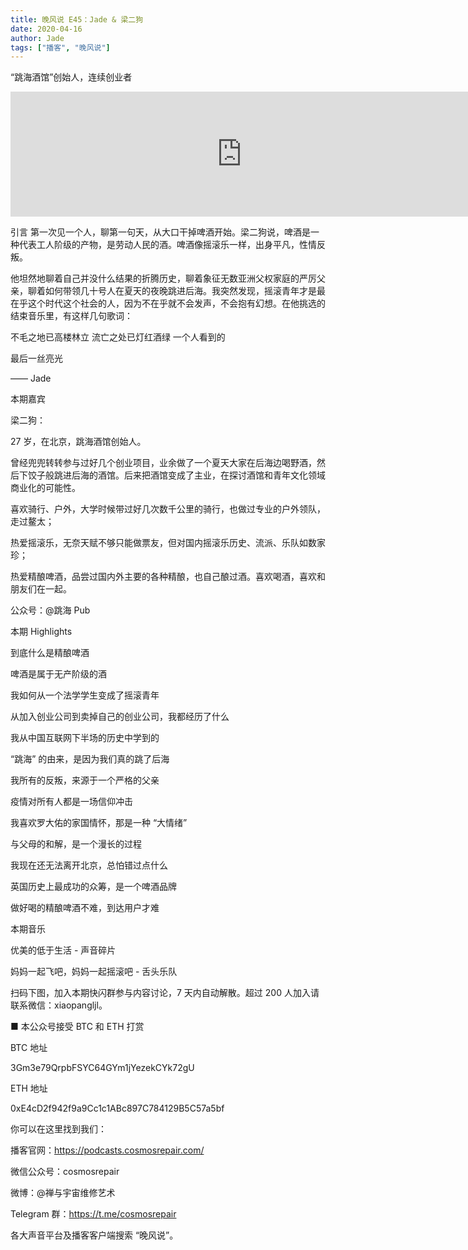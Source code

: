 ```yaml
---
title: 晚风说 E45：Jade & 梁二狗
date: 2020-04-16
author: Jade
tags: ["播客", "晚风说"]
---
```


“跳海酒馆”创始人，连续创业者

<!--more-->

<iframe src="https://fireside.fm/player/v2/trfV16OE+332E0qdM?theme=dark" width="740" height="200" frameborder="0" scrolling="no"></iframe>

引言   第一次见一个人，聊第一句天，从大口干掉啤酒开始。梁二狗说，啤酒是一种代表工人阶级的产物，是劳动人民的酒。啤酒像摇滚乐一样，出身平凡，性情反叛。



他坦然地聊着自己并没什么结果的折腾历史，聊着象征无数亚洲父权家庭的严厉父亲，聊着如何带领几十号人在夏天的夜晚跳进后海。我突然发现，摇滚青年才是最在乎这个时代这个社会的人，因为不在乎就不会发声，不会抱有幻想。在他挑选的结束音乐里，有这样几句歌词：



不毛之地已高楼林立
流亡之处已灯红酒绿
一个人看到的

最后一丝亮光

—— Jade






 本期嘉宾 



梁二狗：

27 岁，在北京，跳海酒馆创始人。



曾经兜兜转转参与过好几个创业项目，业余做了一个夏天大家在后海边喝野酒，然后下饺子般跳进后海的酒馆。后来把酒馆变成了主业，在探讨酒馆和青年文化领域商业化的可能性。



喜欢骑行、户外，大学时候带过好几次数千公里的骑行，也做过专业的户外领队，走过鳌太；



热爱摇滚乐，无奈天赋不够只能做票友，但对国内摇滚乐历史、流派、乐队如数家珍；



热爱精酿啤酒，品尝过国内外主要的各种精酿，也自己酿过酒。喜欢喝酒，喜欢和朋友们在一起。



公众号：@跳海 Pub



















 本期 Highlights 



到底什么是精酿啤酒



啤酒是属于无产阶级的酒



我如何从一个法学学生变成了摇滚青年



从加入创业公司到卖掉自己的创业公司，我都经历了什么



我从中国互联网下半场的历史中学到的



“跳海” 的由来，是因为我们真的跳了后海



我所有的反叛，来源于一个严格的父亲



疫情对所有人都是一场信仰冲击



我喜欢罗大佑的家国情怀，那是一种 “大情绪”



与父母的和解，是一个漫长的过程



我现在还无法离开北京，总怕错过点什么



英国历史上最成功的众筹，是一个啤酒品牌



做好喝的精酿啤酒不难，到达用户才难





 本期音乐 



优美的低于生活 - 声音碎片

妈妈一起飞吧，妈妈一起摇滚吧 - 舌头乐队






扫码下图，加入本期快闪群参与内容讨论，7 天内自动解散。超过 200 人加入请联系微信：xiaopangljl。




■ 本公众号接受 BTC 和 ETH 打赏

BTC 地址

3Gm3e79QrpbFSYC64GYm1jYezekCYk72gU

ETH 地址

0xE4cD2f942f9a9Cc1c1ABc897C784129B5C57a5bf






你可以在这里找到我们：

播客官网：https://podcasts.cosmosrepair.com/

微信公众号：cosmosrepair

微博：@禅与宇宙维修艺术

Telegram 群：https://t.me/cosmosrepair



各大声音平台及播客客户端搜索 “晚风说”。